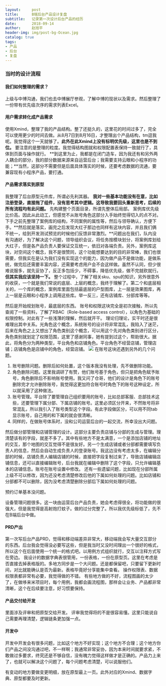 ```yaml
---
layout:     post
title:      B端后台产品设计复盘
subtitle:   记录第一次设计后台产品的经历
date:       2018-09-14
author:     赵旭平
header-img: img/post-bg-Ocean.jpg
catalog: true
tags: 
- 产品
- 后台 
- 复盘
---
```

### 当时的设计流程
#### 我们如何整理的需求？
上级与中博沟通，我们也去中博展厅参观，了解中博的现状以及需求。然后整理了一份带有优先级次序的需求列表Excel。
#### 用户需求转化成产品需求
使用Xmind，整理了我的产品结构。整了还挺久的，这里花的时间过多了，完全可以使用更少的时间去做。从8月7日到8月16日，才整理出个产品结构，tm逗我呢。我觉得这个一天就够了。**此外在此Xmind上没有标明优先级，这里也是不到位。**
要注意的是整理的粒度。我觉得结构图就和权限配置表保持一致就行了，具体到页面与操作就行。
**到这里为止，我都是在闭门造车，因为我还有和另外两人耦合的部分，我的部分数据来源来自运营后台；我需要支持云眼和小程序的功能；**当然，这部分不需要但是后面具体落实的时候，还要考虑数据的流通，要兼容现有小程序产品，要打通。
#### 产品需求落实到原型
我整理了后台原型元件库，所谓必先利其器。
**我对一些基本功能没有在意，比如注册登录，直接拖了组件，没有思考其中逻辑。这导致我要回头重新思考，后续的所有流程均有此问题。**
先构建整个页面目录，所谓先整体后局部。
案例库优先级比价高。因此从此动工，但感觉不从账号角色这部分入手始终觉得切入的点不对。下手之前先整理了案例库的结构，不同案例的属性等，然后与领导确认，方便下手。**然后就是落实，画完之后发现大红子那边也同样有这块内容，并且我们俩不统一，给到开发测试预览的时候他们反馈非常激烈。**问题出在我们，队内没有沟通好，为了解决这个问题，领导组织会议，将任务按模块划分，将案例库划给大红子，但是各产品负责人要保证交互统一，依旧对各端负责。另外，案例库这块，对空间这个概念，我不是很赞同，这个功能想要达到的目的非常棒，我们也很需要，但我实在是认为我们没有实现这个的能力，因为做产品不是做功能，是做系统，做完后还需要丰富内容，还需要考虑用户会不会这样做。虽然不认同，但少很难说服多，就先妥协了，反正多包括少，不碍事，降低优先级，做不完就砍就行。**但其实我应该坚持一下。**
整个过程中，了解了相关sku、spu的知识，另外很意外的收获，一个就是我们常说的底层、上层的概念，我终于理解了。第二个和底层相关的，一个库的概念，案例库里面包括最底层的户型图库，上一层是效果图库，再上一层是云眼和小程序上调用这些库。举一反三，还有店铺库、分部库等等。

然后是开始规划账号，最底层的东西。
账号和权限这块完全是初次接触，所以先查阅了一些资料，了解了RBAC（Role-based access control），以角色为基础的权限控制。对此有了一些浅薄的理解，然后就开干。
理论归理论，实干时还是很难理出其中关系。光角色这个概念，系统账号的设计将非常混乱，我陷入了迷茫，后来在角色之上又想出了角色类别这个概念，可以用这个先对角色类别进行区分，角色类别就划定了权限范围，这里了感谢同事，她有提到过这个，帮助很大。据此，将角色分为两种类型，平台角色和店铺角色。平台角色不经营店铺，管理店铺；店铺角色是店铺中的角色，经营店铺。
![](https://ws1.sinaimg.cn/large/006tNbRwgy1fv91zonz6aj30bn0e5wg2.jpg)
在账号这块还遇到另外的几个问题。
1. 账号删除问题。删除后如何处置，这个版本我没有处理，先不做删除功能。
2. 角色删除问题。这里我调研了有赞，他们账号基于角色，但只是把角色赋予账号，角色删除后不影响账号使用。我又问了仓哥，他们的设计是角色下的账号删除完才允许删除账号，我觉得这更加符合账号时角色下的账号这种设定，所以就采用了这种做法。
3. 账号管理。平台除了要管理自己组织要用的账号，比如总部客服、总部技术这些，还要管理下属分部、下属店铺的账号。这里必须区分开来，不然账号将非常混乱，所以我引入了账号类型这个字段。有此字段做区分，可以用不同tab显示账号，自己用的和下属的就会很清晰。
4. 同样的，在做账号体系时，没和公司运营后台的一起交流，所幸没出大问题。

然后做分部管理和店铺管理的设计。这部分主要负责店铺与分部的生成与管理。理清楚该有的字段，就差不多了。其中有些地方不是太满意，一个是添加店铺的地址的交互，那个地图的交互觉得不是很友好。另一个生成店铺或者分部都需要填写负责人的信息，然后会自动生成负责人的登录账号。我这边没有考虑太多，在编辑分部的时候，店铺负责人编辑店铺的时候，直接把字段复制过来了，导致店铺编辑店铺信息，还可以直接编辑账号，后台我就在编辑中删除了这个字段，只允许编辑基本的店铺信息。账号在账号设置中修改。
还有一些遗留问题，比如现在分部所属上级不可以修改，因为还没考虑清楚修改后他的下属如何处理的问题。比如店铺和分部都不可以删除，因为没考虑清楚删除分部后下属如何处理的问题。

预约订单基本没问题。

设备管理问题很多。这一块由运营后台产品负责，她会考虑得很全，将功能做的很强大，但是我觉得是高射炮打蚊子。做的过分完整了。所以我优先级标低了，先不在B端后台中做。

#### PRD产出
第一次写后台产品PRD，觉得和移动端差异非常大，移动端我会写大量交互部分的东西。后台我会觉得没必要写这些，但是我当时又没时间理出一个很好的格式，所以这个在后面使用一个统一的格式吧。以用例方式组织就行，交互以注释方式写在旁边。
我设计的数据字典表很管用，一份表格，一份在原型页。这里在考虑是否直接去掉表格版的。多地方同步是一个大问题。还是都保留吧，只要留下更新时间，对比就能确认是否为最新。表格毕竟好分享能集中查看。
操作权限表、数据权限表都非常有必要，我觉得做的不错。
有些地方做的不好，流程图画的太少了，在做哆来米项目时，每个用例，我都会画流程图，那样会让业务、产品都非常清晰，这个在后续要注意，好习惯要保持。

#### 产品交付给开发
里面涉及评审和把原型交给开发。
评审我觉得将的不是很容易懂。这里只能说自己需要再理清楚，逻辑链条更加强一点。

#### 开发中
开发中开发会有很多问题，比如这个地方不好实现；这个地方不合理；这个地方你们产品之间没沟通过吧，不一样啊；我通常非常妥协，因为本来时间就要求紧，不敢做过多要求，终究还是不够自信，没有魄力觉得这样做才是正确的。产品力上来了，也就可以解决这个问题了，每个问题考虑清楚，可以说服他们。

有变动的地方要做变更明细，放在原型最上一页。此外对应的Xmind、数据字典、原型都要及时更新。